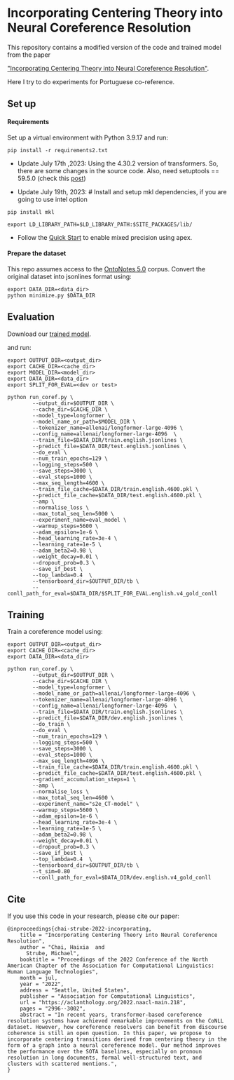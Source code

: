 # Incorporating Centering Theory into Neural Coreference Resolution

This repository contains a modified version of the code and trained model from the paper

["Incorporating Centering Theory into Neural Coreference Resolution"](https://aclanthology.org/2022.naacl-main.218.pdf).

Here I try to do experiments for Portuguese co-reference.

## Set up

#### Requirements
Set up a virtual environment with Python 3.9.17 and run: 
```
pip install -r requirements2.txt
```

* Update July 17th ,2023: Using the 4.30.2 version of transformers. So, there are some changes in the source code. Also, need 
setuptools == 59.5.0 (check this [post](https://github.com/pytorch/pytorch/issues/69894))

* Update July 19th, 2023: # Install and setup mkl dependencies, if you are going to use intel option

```
pip install mkl

export LD_LIBRARY_PATH=$LD_LIBRARY_PATH:$SITE_PACKAGES/lib/
```

* Follow the [Quick Start](https://github.com/NVIDIA/apex) to enable mixed precision using apex.

#### Prepare the dataset

This repo assumes access to the [OntoNotes 5.0](https://catalog.ldc.upenn.edu/LDC2013T19) corpus.
Convert the original dataset into jsonlines format using:
```
export DATA_DIR=<data_dir>
python minimize.py $DATA_DIR
```

## Evaluation
Download our [trained model](https://drive.google.com/file/d/1vjNBFBAGVOJ0Pyy6A-NX3gaOswjCIE6X/view?usp=sharing).

and run:
```
export OUTPUT_DIR=<output_dir>
export CACHE_DIR=<cache_dir>
export MODEL_DIR=<model_dir>
export DATA_DIR=<data_dir>
export SPLIT_FOR_EVAL=<dev or test>

python run_coref.py \
        --output_dir=$OUTPUT_DIR \
        --cache_dir=$CACHE_DIR \
        --model_type=longformer \
        --model_name_or_path=$MODEL_DIR \
        --tokenizer_name=allenai/longformer-large-4096 \
        --config_name=allenai/longformer-large-4096  \
        --train_file=$DATA_DIR/train.english.jsonlines \
        --predict_file=$DATA_DIR/test.english.jsonlines \
        --do_eval \
        --num_train_epochs=129 \
        --logging_steps=500 \
        --save_steps=3000 \
        --eval_steps=1000 \
        --max_seq_length=4600 \
        --train_file_cache=$DATA_DIR/train.english.4600.pkl \
        --predict_file_cache=$DATA_DIR/test.english.4600.pkl \
        --amp \
        --normalise_loss \
        --max_total_seq_len=5000 \
        --experiment_name=eval_model \
        --warmup_steps=5600 \
        --adam_epsilon=1e-6 \
        --head_learning_rate=3e-4 \
        --learning_rate=1e-5 \
        --adam_beta2=0.98 \
        --weight_decay=0.01 \
        --dropout_prob=0.3 \
        --save_if_best \
        --top_lambda=0.4  \
        --tensorboard_dir=$OUTPUT_DIR/tb \
        --conll_path_for_eval=$DATA_DIR/$SPLIT_FOR_EVAL.english.v4_gold_conll
```

## Training
Train a coreference model using:
```
export OUTPUT_DIR=<output_dir>
export CACHE_DIR=<cache_dir>
export DATA_DIR=<data_dir>

python run_coref.py \
        --output_dir=$OUTPUT_DIR \
        --cache_dir=$CACHE_DIR \
        --model_type=longformer \
        --model_name_or_path=allenai/longformer-large-4096 \
        --tokenizer_name=allenai/longformer-large-4096 \
        --config_name=allenai/longformer-large-4096  \
        --train_file=$DATA_DIR/train.english.jsonlines \
        --predict_file=$DATA_DIR/dev.english.jsonlines \
        --do_train \
        --do_eval \
        --num_train_epochs=129 \
        --logging_steps=500 \
        --save_steps=3000 \
        --eval_steps=1000 \
        --max_seq_length=4096 \
        --train_file_cache=$DATA_DIR/train.english.4600.pkl \
        --predict_file_cache=$DATA_DIR/test.english.4600.pkl \
        --gradient_accumulation_steps=1 \
        --amp \
        --normalise_loss \
        --max_total_seq_len=4600 \
        --experiment_name="s2e_CT-model" \
        --warmup_steps=5600 \
        --adam_epsilon=1e-6 \
        --head_learning_rate=3e-4 \
        --learning_rate=1e-5 \
        --adam_beta2=0.98 \
        --weight_decay=0.01 \
        --dropout_prob=0.3 \
        --save_if_best \
        --top_lambda=0.4  \
        --tensorboard_dir=$OUTPUT_DIR/tb \
	    --t_sim=0.80
        --conll_path_for_eval=$DATA_DIR/dev.english.v4_gold_conll
```

## Cite

If you use this code in your research, please cite our paper:

```
@inproceedings{chai-strube-2022-incorporating,
    title = "Incorporating Centering Theory into Neural Coreference Resolution",
    author = "Chai, Haixia  and
      Strube, Michael",
    booktitle = "Proceedings of the 2022 Conference of the North American Chapter of the Association for Computational Linguistics: Human Language Technologies",
    month = jul,
    year = "2022",
    address = "Seattle, United States",
    publisher = "Association for Computational Linguistics",
    url = "https://aclanthology.org/2022.naacl-main.218",
    pages = "2996--3002",
    abstract = "In recent years, transformer-based coreference resolution systems have achieved remarkable improvements on the CoNLL dataset. However, how coreference resolvers can benefit from discourse coherence is still an open question. In this paper, we propose to incorporate centering transitions derived from centering theory in the form of a graph into a neural coreference model. Our method improves the performance over the SOTA baselines, especially on pronoun resolution in long documents, formal well-structured text, and clusters with scattered mentions.",
}

```

